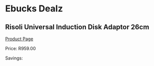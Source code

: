 
# Ebucks Dealz
## Risoli Universal Induction Disk Adaptor 26cm
[Product Page](https://www.ebucks.com/web/shop/productSelected.do?prodId=1162576111&catId=1157659933)

Price: R959.00

Savings: 


	